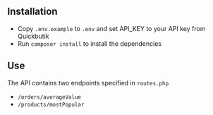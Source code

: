 ## Installation

* Copy `.env.example` to `.env` and set API_KEY to your API key from Quickbutik
* Run `composer install` to install the dependencies

## Use
The API contains two endpoints specified in `routes.php`
*   `/orders/averageValue`
*   `/products/mostPopular`
